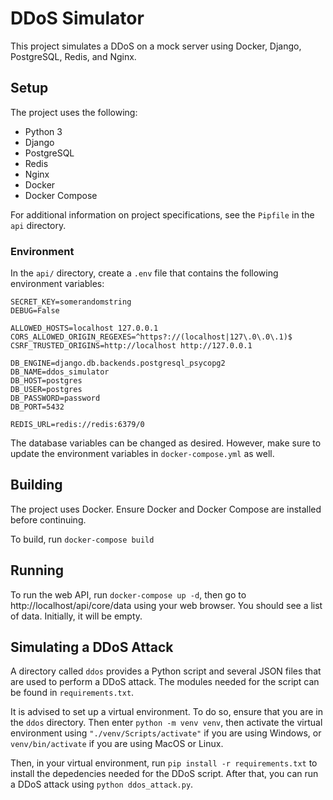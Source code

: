 # DDoS Simulator
This project simulates a DDoS on a mock server using Docker, Django, PostgreSQL, Redis, and Nginx.

## Setup
The project uses the following:
- Python 3
- Django
- PostgreSQL
- Redis
- Nginx
- Docker
- Docker Compose

For additional information on project specifications, see the 
```Pipfile``` in the ```api``` directory.

### Environment
In the ```api/``` directory, create a ```.env``` file
that contains the following environment variables:
```
SECRET_KEY=somerandomstring
DEBUG=False

ALLOWED_HOSTS=localhost 127.0.0.1
CORS_ALLOWED_ORIGIN_REGEXES=^https?://(localhost|127\.0\.0\.1)$
CSRF_TRUSTED_ORIGINS=http://localhost http://127.0.0.1

DB_ENGINE=django.db.backends.postgresql_psycopg2
DB_NAME=ddos_simulator
DB_HOST=postgres
DB_USER=postgres
DB_PASSWORD=password
DB_PORT=5432

REDIS_URL=redis://redis:6379/0
```
The database variables can be changed as desired. However, make sure to update
the environment variables in ```docker-compose.yml``` as well.

## Building
The project uses Docker. Ensure Docker and Docker Compose are installed before continuing.

To build, run ```docker-compose build```

## Running
To run the web API, run ```docker-compose up -d```, then go to 
http://localhost/api/core/data using your web browser. You should 
see a list of data. Initially, it will be empty.

## Simulating a DDoS Attack
A directory called ```ddos``` provides a Python script and several
JSON files that are used to perform a DDoS attack. The modules needed
for the script can be found in ```requirements.txt```.

It is advised to set up a virtual environment.
To do so, ensure that you are in the ```ddos``` directory. Then
enter ```python -m venv venv```, then activate the virtual
environment using ```"./venv/Scripts/activate"``` if you are using 
Windows, or ```venv/bin/activate``` if you are using MacOS or Linux.

Then, in your virtual environment, run ```pip install -r requirements.txt```
to install the depedencies needed for the DDoS script. After that, you can
run a DDoS attack using ```python ddos_attack.py```.
